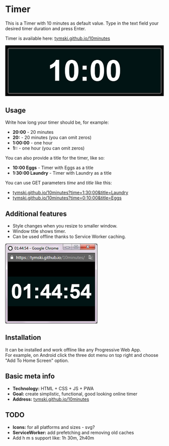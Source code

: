 # Timer

This is a Timer with 10 minutes as default value. Type in the text field your desired timer duration and press Enter.

Timer is available here: [tymski.github.io/10minutes](https://tymski.github.io/10minutes/)  
  
![10 minutes screenshot](media/screenshot.png)

## Usage

Write how long your timer should be, for example:

* __20:00__ - 20 minutes
* __20:__ - 20 minutes (you can omit zeros)
* __1:00:00__ - one hour
* __1::__ - one hour (you can omit zeros)

You can also provide a title for the timer, like so:

* __10:00 Eggs__ - Timer with Eggs as a title
* __1:30:00 Laundry__ - Timer with Laundry as a title

You can use GET parameters *time* and *title* like this:  
* [tymski.github.io/10minutes?time=1:30:00&title=Laundry](https://tymski.github.io/10minutes/?time=1:30:00&title=Laundry)  
* [tymski.github.io/10minutes?time=0:10:00&title=Eggs](https://tymski.github.io/10minutes/?time=0:10:00&title=Eggs)

## Additional features

* Style changes when you resize to smaller window. 
* Window title shows timer.
* Can be used offline thanks to Service Worker caching.

![Small window screenshot](media/screenshot_popup.png)

## Installation

It can be installed and work offline like any Progressive Web App.  
For example, on Android click the three dot menu on top right and choose "Add To Home Screen" option.

## Basic meta info

* **Technology:** HTML + CSS + JS + PWA
* **Goal:** create simplistic, functional, good looking online timer
* **Address:** [tymski.github.io/10minutes](https://tymski.github.io/10minutes/)

## TODO

* **Icons:** for all platforms and sizes - svg?
* **ServiceWorker:** add prefetching and removing old caches
* Add h m s support like: 1h 30m, 2h40m
